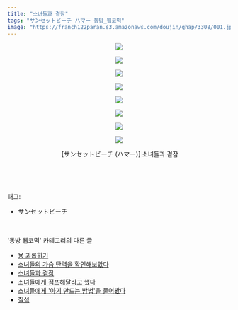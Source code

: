 ```yaml
---
title: "소녀들과 곁잠"
tags: "サンセットビーチ ハマー 동방_웹코믹"
image: "https://franch122paran.s3.amazonaws.com/doujin/ghap/3308/001.jpg"
---
```

<div class="article">
<p style="text-align: center; clear: none; float: none;"><img src="{{ site.imgserver7 }}/ghap/3308/001.jpg"/></p>
<p style="text-align: center; clear: none; float: none;"><img src="{{ site.imgserver7 }}/ghap/3308/002.jpg"/></p>
<p style="text-align: center; clear: none; float: none;"><img src="{{ site.imgserver7 }}/ghap/3308/003.jpg"/></p>
<p style="text-align: center; clear: none; float: none;"><img src="{{ site.imgserver7 }}/ghap/3308/004.jpg"/></p>
<p style="text-align: center; clear: none; float: none;"><img src="{{ site.imgserver7 }}/ghap/3308/005.jpg"/></p>
<p style="text-align: center; clear: none; float: none;"><img src="{{ site.imgserver7 }}/ghap/3308/006.jpg"/></p>
<p style="text-align: center; clear: none; float: none;"><img src="{{ site.imgserver7 }}/ghap/3308/007.jpg"/></p>
<p style="text-align: center; clear: none; float: none;"><img src="{{ site.imgserver7 }}/ghap/3308/008.jpg"/></p>
<p style="text-align: center; clear: none; float: none;"> [サンセットビーチ (ハマー)] 소녀들과 곁잠</p>
<p><br/></p>
</div><br/>
<div class="tagTrail">
<p>태그: </p>
<ul>
<li>サンセットビーチ</li>
</ul>
</div><br/>
<div class="another">
<p>'동방 웹코믹' 카테고리의 다른 글</p>
<ul>
<li><a href="/ghap_3310">묭 괴롭히기</a></li>
<li><a href="/ghap_3309">소녀들의 가슴 탄력을 확인해보았다</a></li>
<li><a href="/ghap_3308">소녀들과 곁잠</a></li>
<li><a href="/ghap_3307">소녀들에게 점프해달라고 했다</a></li>
<li><a href="/ghap_3306">소녀들에게 '아기 만드는 방법'을 물어봤다</a></li>
<li><a href="/ghap_3297">칠석</a></li>
</ul>
</div><br/>
<div class="cb_module cb_fluid">
<div class="cb_wrt cb_profile">
</div><!-- commentList close -->
</div><br/>
